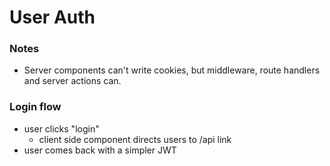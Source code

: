 # User Auth


### Notes

* Server components can't write cookies, but  middleware, route handlers and server actions can.



### Login flow

* user clicks "login"
    * client side component directs users to /api link
* user comes back with a simpler JWT
